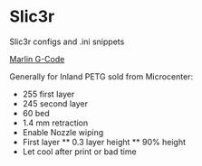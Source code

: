# Slic3r
Slic3r configs and .ini snippets

[Marlin G-Code](https://github.com/MarlinFirmware/Marlin/wiki/G-Code-in-Marlin)

Generally for Inland PETG sold from Microcenter:

* 255 first layer
* 245 second layer
* 60 bed
* 1.4 mm retraction
* Enable Nozzle wiping
* First layer
**  0.3 layer height
**  90% height
* Let cool after print or bad time
